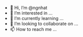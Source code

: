 - 👋 Hi, I’m @ngnhat
- 👀 I’m interested in ...
- 🌱 I’m currently learning ...
- 💞️ I’m looking to collaborate on ...
- 📫 How to reach me ...

<!---
ngnhat/ngnhat is a ✨ special ✨ repository because its `README.md` (this file) appears on your GitHub profile.
You can click the Preview link to take a look at your changes.
--->
